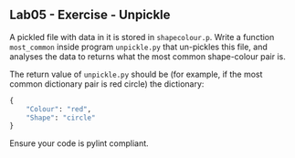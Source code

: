 ## Lab05 - Exercise - Unpickle

A pickled file with data in it is stored in `shapecolour.p`. Write a function `most_common` inside program `unpickle.py` that un-pickles this file, and analyses the data to returns what the most common shape-colour pair is.

The return value of `unpickle.py` should be (for example, if the most common dictionary pair is red circle) the dictionary:

```python
{
    "Colour": "red",
    "Shape": "circle"
}
```

Ensure your code is pylint compliant.